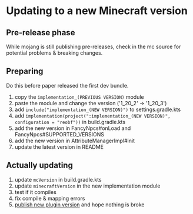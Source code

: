 # Updating to a new Minecraft version

## Pre-release phase

While mojang is still publishing pre-releases, check in the mc source for potential problems & breaking changes.

## Preparing

Do this before paper released the first dev bundle.

1. copy the ``implementation_(PREVIOUS VERSION)`` module
2. paste the module and change the version ('1_20_2' -> '1_20_3')
3. add ``include("implementation_(NEW VERSION)")`` to settings.gradle.kts
4. add ``implementation(project(":implementation_(NEW VERSION)", configuration = "reobf"))`` in build.gradle.kts
5. add the new version in FancyNpcs#onLoad and FancyNpcs#SUPPORTED_VERSIONS
6. add the new version in AttributeManagerImpl#init
7. update the latest version in README

## Actually updating

1. update ``mcVersion`` in build.gradle.kts
2. update ``minecraftVersion`` in the new implementation module
3. test if it compiles
4. fix compile & mapping errors
5. [publish new plugin version](releases.md) and hope nothing is broke